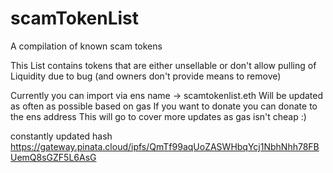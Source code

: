 # scamTokenList
A compilation of known scam tokens

This List contains tokens that are either unsellable or don't allow pulling of Liquidity due to bug (and owners don't provide means to remove)


Currently you can import via ens name ->  scamtokenlist.eth
Will be updated as often as possible based on gas
If you want to donate you can donate to the ens address
This will go to cover more updates as gas isn't cheap :)


constantly updated hash
https://gateway.pinata.cloud/ipfs/QmTf99aqUoZASWHbqYcj1NbhNhh78FBUemQ8sGZF5L6AsG